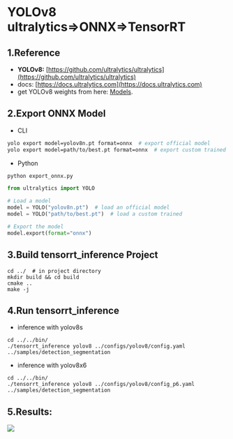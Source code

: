 # YOLOv8 ultralytics=>ONNX=>TensorRT

## 1.Reference
- **YOLOv8:** [https://github.com/ultralytics/ultralytics](https://github.com/ultralytics/ultralytics)
- docs: [https://docs.ultralytics.com](https://docs.ultralytics.com)
- get YOLOv8 weights from here: [Models](https://github.com/ultralytics/assets/releases).

## 2.Export ONNX Model

- CLI

```bash
yolo export model=yolov8n.pt format=onnx  # export official model
yolo export model=path/to/best.pt format=onnx  # export custom trained model
```

- Python
```bash
python export_onnx.py
```

```python
from ultralytics import YOLO

# Load a model
model = YOLO("yolov8n.pt")  # load an official model
model = YOLO("path/to/best.pt")  # load a custom trained

# Export the model
model.export(format="onnx")
```

## 3.Build tensorrt_inference Project
```
cd ../  # in project directory
mkdir build && cd build
cmake ..
make -j
```

## 4.Run tensorrt_inference
- inference with yolov8s
```
cd ../../bin/
./tensorrt_inference yolov8 ../configs/yolov8/config.yaml ../samples/detection_segmentation
```
- inference with yolov8x6
```
cd ../../bin/
./tensorrt_inference yolov8 ../configs/yolov8/config_p6.yaml ../samples/detection_segmentation
```

## 5.Results:
![](prediction.jpg)
